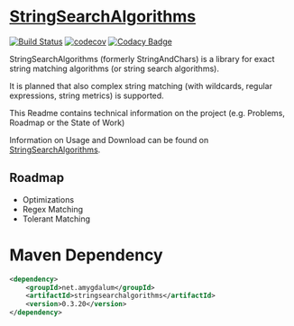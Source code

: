 [StringSearchAlgorithms](http://stringsearchalgorithms.amygdalum.net/)
===============
[![Build Status](https://api.travis-ci.org/almondtools/stringsearchalgorithms.svg)](https://travis-ci.org/almondtools/stringsearchalgorithms)
[![codecov](https://codecov.io/gh/almondtools/stringsearchalgorithms/branch/master/graph/badge.svg)](https://codecov.io/gh/almondtools/stringsearchalgorithms)
[![Codacy Badge](https://api.codacy.com/project/badge/Grade/f95ab1df5ced4bffa229ec656f9e6358)](https://www.codacy.com/project/almondtools/stringsearchalgorithms/dashboard?utm_source=github.com&utm_medium=referral&utm_content=almondtools/stringsearchalgorithms&utm_campaign=Badge_Grade_Dashboard)


StringSearchAlgorithms (formerly StringAndChars) is a library for exact string matching algorithms (or string search algorithms). 

It is planned that also complex string matching (with wildcards, regular expressions, string metrics) is supported.

This Readme contains technical information on the project (e.g. Problems, Roadmap or the State of Work)

Information on Usage and Download can be found on [StringSearchAlgorithms](http://stringsearchalgorithms.amygdalum.net/). 

Roadmap
-----
- Optimizations
- Regex Matching
- Tolerant Matching

Maven Dependency
================

```xml
<dependency>
    <groupId>net.amygdalum</groupId>
    <artifactId>stringsearchalgorithms</artifactId>
    <version>0.3.20</version>
</dependency>
```